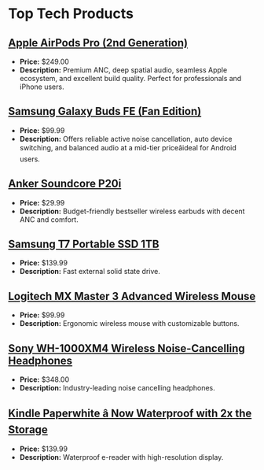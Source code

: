 # Top Tech Products

## [Apple AirPods Pro (2nd Generation)](https://amzn.to/3UAYMx7)
- **Price:** $249.00
- **Description:** Premium ANC, deep spatial audio, seamless Apple ecosystem, and excellent build quality. Perfect for professionals and iPhone users.

## [Samsung Galaxy Buds FE (Fan Edition)](https://amzn.to/4m6BhIh)
- **Price:** $99.99
- **Description:** Offers reliable active noise cancellation, auto device switching, and balanced audio at a mid-tier priceâideal for Android users.

## [Anker Soundcore P20i](https://amzn.to/4mqytoV)
- **Price:** $29.99
- **Description:** Budget-friendly bestseller wireless earbuds with decent ANC and comfort.

## [Samsung T7 Portable SSD 1TB](https://amzn.to/3J1xAor)
- **Price:** $139.99
- **Description:** Fast external solid state drive.

## [Logitech MX Master 3 Advanced Wireless Mouse](https://amzn.to/3J43Ib5)
- **Price:** $99.99
- **Description:** Ergonomic wireless mouse with customizable buttons.

## [Sony WH-1000XM4 Wireless Noise-Cancelling Headphones](https://amzn.to/40OGbkE)
- **Price:** $348.00
- **Description:** Industry-leading noise cancelling headphones.

## [Kindle Paperwhite â Now Waterproof with 2x the Storage](https://amzn.to/4ftSYyW)
- **Price:** $139.99
- **Description:** Waterproof e-reader with high-resolution display.

